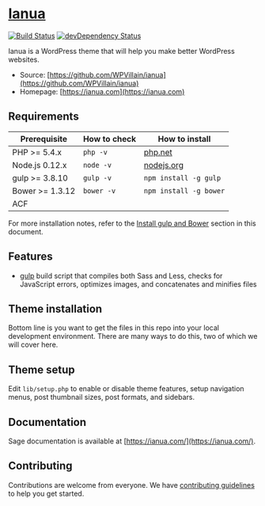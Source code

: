 # [Ianua](https://ianua.com)
[![Build Status](https://travis-ci.org/roots/sage.svg)](https://travis-ci.org/roots/sage)
[![devDependency Status](https://david-dm.org/roots/sage/dev-status.svg)](https://david-dm.org/roots/sage#info=devDependencies)

Ianua is a WordPress theme that will help you make better WordPress websites.

* Source: [https://github.com/WPVillain/ianua](https://github.com/WPVillain/ianua)
* Homepage: [https://ianua.com](https://ianua.com)

## Requirements

| Prerequisite    | How to check | How to install
| --------------- | ------------ | ------------- |
| PHP >= 5.4.x    | `php -v`     | [php.net](http://php.net/manual/en/install.php) |
| Node.js 0.12.x  | `node -v`    | [nodejs.org](http://nodejs.org/) |
| gulp >= 3.8.10  | `gulp -v`    | `npm install -g gulp` |
| Bower >= 1.3.12 | `bower -v`   | `npm install -g bower` |
| ACF             |               |

For more installation notes, refer to the [Install gulp and Bower](#install-gulp-and-bower) section in this document.

## Features

* [gulp](http://gulpjs.com/) build script that compiles both Sass and Less, checks for JavaScript errors, optimizes images, and concatenates and minifies files


## Theme installation

Bottom line is you want to get the files in this repo into your local development environment. There are many ways to do this, two of which we will cover here.

## Theme setup

Edit `lib/setup.php` to enable or disable theme features, setup navigation menus, post thumbnail sizes, post formats, and sidebars.

## Documentation

Sage documentation is available at [https://ianua.com/](https://ianua.com/).

## Contributing

Contributions are welcome from everyone. We have [contributing guidelines](https://github.com/jasperf/ianua/graphs/contributors) to help you get started.